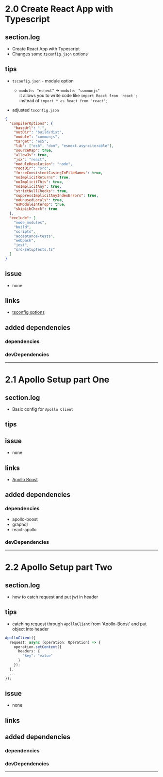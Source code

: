 # 2.0 Create React App with Typescript

## section.log

- Create React App with Typescript
- Changes some `tsconfig.json` options

## tips

- `tsconfig.json` - module option

  - `module: "esnext"` -> `module: "commonjs"` <br>
    it allows you to write code like `import React from 'react';` <br>
    instead of `import * as React from 'react';`

- adjusted `tsconfig.json`

```json
{
  "compilerOptions": {
    "baseUrl": ".",
    "outDir": "build/dist",
    "module": "commonjs",
    "target": "es5",
    "lib": ["es6", "dom", "esnext.asynciterable"],
    "sourceMap": true,
    "allowJs": true,
    "jsx": "react",
    "moduleResolution": "node",
    "rootDir": "src",
    "forceConsistentCasingInFileNames": true,
    "noImplicitReturns": true,
    "noImplicitThis": true,
    "noImplicitAny": true,
    "strictNullChecks": true,
    "suppressImplicitAnyIndexErrors": true,
    "noUnusedLocals": true,
    "esModuleInterop": true,
    "skipLibCheck": true
  },
  "exclude": [
    "node_modules",
    "build",
    "scripts",
    "acceptance-tests",
    "webpack",
    "jest",
    "src/setupTests.ts"
  ]
}
```

## issue

- none

## links

- [tsconfig options](https://www.typescriptlang.org/docs/handbook/compiler-options.html)

## added dependencies

### dependencies

### devDependencies

---

# 2.1 Apollo Setup part One

## section.log

- Basic config for `Apollo Client`

## tips

## issue

- none

## links

- [Apollo Boost](https://github.com/apollographql/apollo-client/tree/master/packages/apollo-boost)

## added dependencies

### dependencies

- apollo-boost
- graphql
- react-apollo

### devDependencies

---

# 2.2 Apollo Setup part Two

## section.log

- how to catch request and put jwt in header

## tips

- catching request through `ApolloClient` from 'Apollo-Boost' and put object into header

```typescript
ApolloClient({
  request: async (operation: Operation) => {
    operation.setContext({
      headers: {
        "key": "value"
      }
    });
  },
  ...
});
```

## issue

- none

## links

## added dependencies

### dependencies

### devDependencies

---

